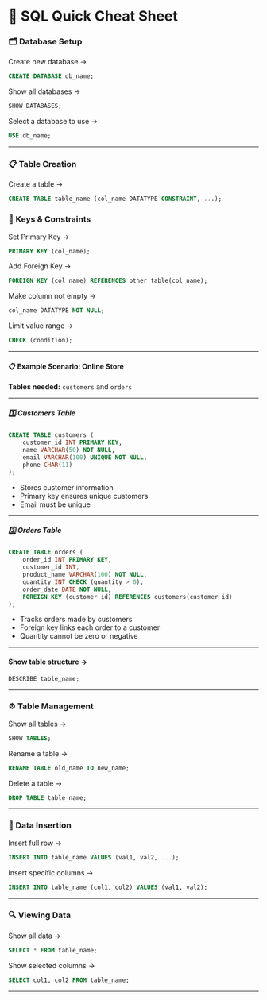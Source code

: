 # 🧾 SQL Quick Cheat Sheet

### 🗂️ Database Setup

Create new database →

```sql
CREATE DATABASE db_name;
```

Show all databases →

```sql
SHOW DATABASES;
```

Select a database to use →

```sql
USE db_name;
```

---

### 📋 Table Creation

Create a table →

```sql
CREATE TABLE table_name (col_name DATATYPE CONSTRAINT, ...);
```

### 🔑 Keys & Constraints

Set Primary Key →

```sql
PRIMARY KEY (col_name);
```

Add Foreign Key →

```sql
FOREIGN KEY (col_name) REFERENCES other_table(col_name);
```

Make column not empty →

```sql
col_name DATATYPE NOT NULL;
```

Limit value range →

```sql
CHECK (condition);
```

---

#### 📋 **Example Scenario: Online Store**

**Tables needed:** `customers` and `orders`

---

##### 1️⃣ Customers Table

```sql
CREATE TABLE customers (
    customer_id INT PRIMARY KEY,
    name VARCHAR(50) NOT NULL,
    email VARCHAR(100) UNIQUE NOT NULL,
    phone CHAR(11)
);
```

* Stores customer information
* Primary key ensures unique customers
* Email must be unique

---

##### 2️⃣ Orders Table

```sql
CREATE TABLE orders (
    order_id INT PRIMARY KEY,
    customer_id INT,
    product_name VARCHAR(100) NOT NULL,
    quantity INT CHECK (quantity > 0),
    order_date DATE NOT NULL,
    FOREIGN KEY (customer_id) REFERENCES customers(customer_id)
);
```

* Tracks orders made by customers
* Foreign key links each order to a customer
* Quantity cannot be zero or negative

---


#### Show table structure →

```sql
DESCRIBE table_name;
```

---



### ⚙️ Table Management

Show all tables →

```sql
SHOW TABLES;
```

Rename a table →

```sql
RENAME TABLE old_name TO new_name;
```

Delete a table →

```sql
DROP TABLE table_name;
```

---

### 🧱 Data Insertion

Insert full row →

```sql
INSERT INTO table_name VALUES (val1, val2, ...);
```

Insert specific columns →

```sql
INSERT INTO table_name (col1, col2) VALUES (val1, val2);
```

---

### 🔍 Viewing Data

Show all data →

```sql
SELECT * FROM table_name;
```

Show selected columns →

```sql
SELECT col1, col2 FROM table_name;
```

---